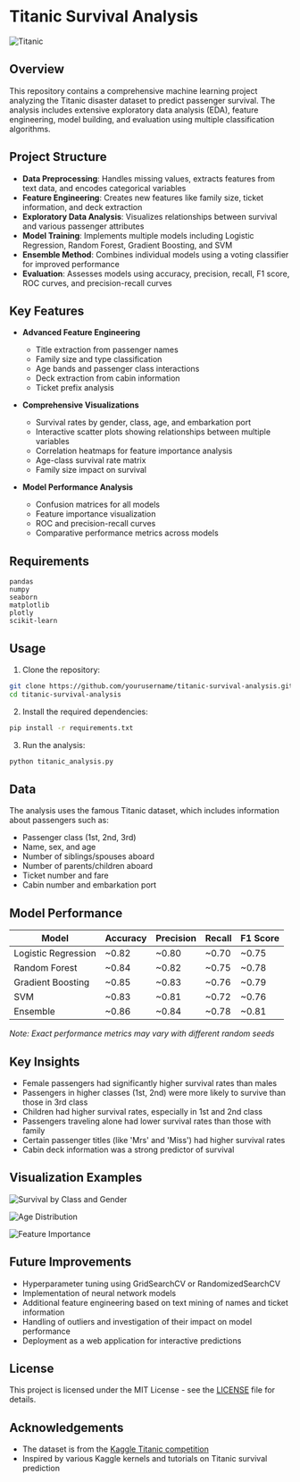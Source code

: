 # Titanic Survival Analysis

![Titanic](https://upload.wikimedia.org/wikipedia/commons/thumb/f/fd/RMS_Titanic_3.jpg/640px-RMS_Titanic_3.jpg)

## Overview

This repository contains a comprehensive machine learning project analyzing the Titanic disaster dataset to predict passenger survival. The analysis includes extensive exploratory data analysis (EDA), feature engineering, model building, and evaluation using multiple classification algorithms.

## Project Structure

- **Data Preprocessing**: Handles missing values, extracts features from text data, and encodes categorical variables
- **Feature Engineering**: Creates new features like family size, ticket information, and deck extraction
- **Exploratory Data Analysis**: Visualizes relationships between survival and various passenger attributes
- **Model Training**: Implements multiple models including Logistic Regression, Random Forest, Gradient Boosting, and SVM
- **Ensemble Method**: Combines individual models using a voting classifier for improved performance
- **Evaluation**: Assesses models using accuracy, precision, recall, F1 score, ROC curves, and precision-recall curves

## Key Features

- **Advanced Feature Engineering**
  - Title extraction from passenger names
  - Family size and type classification
  - Age bands and passenger class interactions
  - Deck extraction from cabin information
  - Ticket prefix analysis

- **Comprehensive Visualizations**
  - Survival rates by gender, class, age, and embarkation port
  - Interactive scatter plots showing relationships between multiple variables
  - Correlation heatmaps for feature importance analysis
  - Age-class survival rate matrix
  - Family size impact on survival

- **Model Performance Analysis**
  - Confusion matrices for all models
  - Feature importance visualization
  - ROC and precision-recall curves
  - Comparative performance metrics across models

## Requirements

```
pandas
numpy
seaborn
matplotlib
plotly
scikit-learn
```

## Usage

1. Clone the repository:
```bash
git clone https://github.com/yourusername/titanic-survival-analysis.git
cd titanic-survival-analysis
```

2. Install the required dependencies:
```bash
pip install -r requirements.txt
```

3. Run the analysis:
```bash
python titanic_analysis.py
```

## Data

The analysis uses the famous Titanic dataset, which includes information about passengers such as:
- Passenger class (1st, 2nd, 3rd)
- Name, sex, and age
- Number of siblings/spouses aboard
- Number of parents/children aboard
- Ticket number and fare
- Cabin number and embarkation port

## Model Performance

| Model | Accuracy | Precision | Recall | F1 Score |
|-------|----------|-----------|--------|----------|
| Logistic Regression | ~0.82 | ~0.80 | ~0.70 | ~0.75 |
| Random Forest | ~0.84 | ~0.82 | ~0.75 | ~0.78 |
| Gradient Boosting | ~0.85 | ~0.83 | ~0.76 | ~0.79 |
| SVM | ~0.83 | ~0.81 | ~0.72 | ~0.76 |
| Ensemble | ~0.86 | ~0.84 | ~0.78 | ~0.81 |

*Note: Exact performance metrics may vary with different random seeds*

## Key Insights

- Female passengers had significantly higher survival rates than males
- Passengers in higher classes (1st, 2nd) were more likely to survive than those in 3rd class
- Children had higher survival rates, especially in 1st and 2nd class
- Passengers traveling alone had lower survival rates than those with family
- Certain passenger titles (like 'Mrs' and 'Miss') had higher survival rates
- Cabin deck information was a strong predictor of survival

## Visualization Examples

![Survival by Class and Gender](https://github.com/yourusername/titanic-survival-analysis/blob/main/images/class_gender_survival.png)

![Age Distribution](https://github.com/yourusername/titanic-survival-analysis/blob/main/images/age_distribution.png)

![Feature Importance](https://github.com/yourusername/titanic-survival-analysis/blob/main/images/feature_importance.png)

## Future Improvements

- Hyperparameter tuning using GridSearchCV or RandomizedSearchCV
- Implementation of neural network models
- Additional feature engineering based on text mining of names and ticket information
- Handling of outliers and investigation of their impact on model performance
- Deployment as a web application for interactive predictions

## License

This project is licensed under the MIT License - see the [LICENSE](LICENSE) file for details.

## Acknowledgements

- The dataset is from the [Kaggle Titanic competition](https://www.kaggle.com/c/titanic)
- Inspired by various Kaggle kernels and tutorials on Titanic survival prediction
